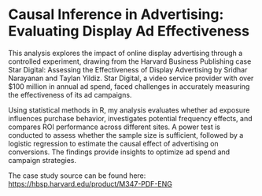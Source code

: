 # Causal Inference in Advertising: Evaluating Display Ad Effectiveness

This analysis explores the impact of online display advertising through a controlled experiment, drawing from the Harvard Business Publishing case Star Digital: Assessing the Effectiveness of Display Advertising by Sridhar Narayanan and Taylan Yildiz. Star Digital, a video service provider with over $100 million in annual ad spend, faced challenges in accurately measuring the effectiveness of its ad campaigns.

Using statistical methods in R, my analysis evaluates whether ad exposure influences purchase behavior, investigates potential frequency effects, and compares ROI performance across different sites. A power test is conducted to assess whether the sample size is sufficient, followed by a logistic regression to estimate the causal effect of advertising on conversions. The findings provide insights to optimize ad spend and campaign strategies.

The case study source can be found here: https://hbsp.harvard.edu/product/M347-PDF-ENG



